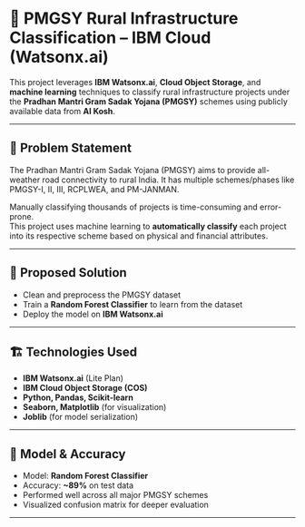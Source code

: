 # 🚧 PMGSY Rural Infrastructure Classification – IBM Cloud (Watsonx.ai)

This project leverages **IBM Watsonx.ai**, **Cloud Object Storage**, and **machine learning** techniques to classify rural infrastructure projects under the **Pradhan Mantri Gram Sadak Yojana (PMGSY)** schemes using publicly available data from **AI Kosh**.

---

## 📌 Problem Statement

The Pradhan Mantri Gram Sadak Yojana (PMGSY) aims to provide all-weather road connectivity to rural India. It has multiple schemes/phases like PMGSY-I, II, III, RCPLWEA, and PM-JANMAN. 

Manually classifying thousands of projects is time-consuming and error-prone.  
This project uses machine learning to **automatically classify** each project into its respective scheme based on physical and financial attributes.

---

## 🧠 Proposed Solution

- Clean and preprocess the PMGSY dataset
- Train a **Random Forest Classifier** to learn from the dataset
- Deploy the model on **IBM Watsonx.ai**


---

## 🏗️ Technologies Used

- **IBM Watsonx.ai** (Lite Plan)
- **IBM Cloud Object Storage (COS)**
- **Python, Pandas, Scikit-learn**
- **Seaborn, Matplotlib** (for visualization)
- **Joblib** (for model serialization)


---

## 🧪 Model & Accuracy

- Model: **Random Forest Classifier**
- Accuracy: **~89%** on test data
- Performed well across all major PMGSY schemes
- Visualized confusion matrix for deeper evaluation

---



